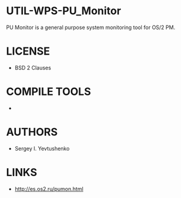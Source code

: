 UTIL-WPS-PU_Monitor
===================

PU Monitor is a general purpose system monitoring tool for OS/2 PM.

LICENSE
===============
* BSD 2 Clauses

COMPILE TOOLS
===============
* 

AUTHORS
===============
* Sergey I. Yevtushenko

LINKS
===============
* http://es.os2.ru/pumon.html
